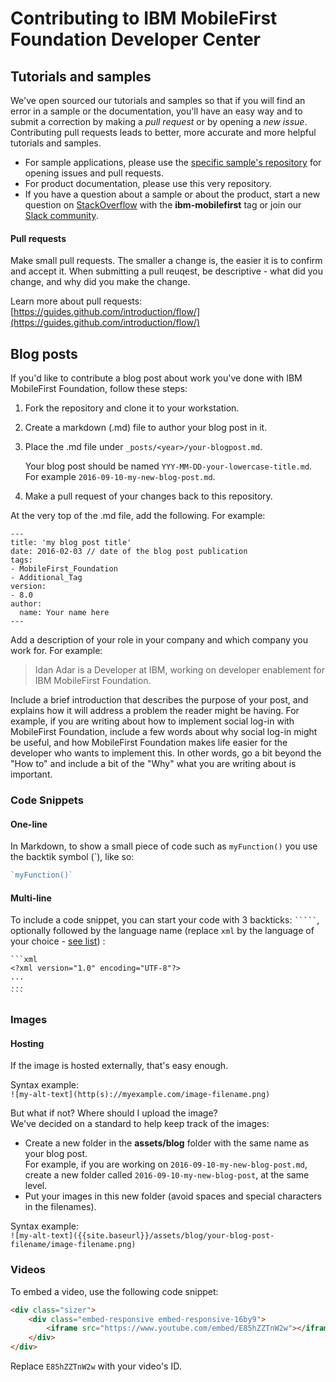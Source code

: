 # Contributing to IBM MobileFirst Foundation Developer Center
## Tutorials and samples
We've open sourced our tutorials and samples so that if you will find an error in a sample or the documentation, you'll have an easy way and to submit a correction by making a *pull request* or by opening a *new issue*. Contributing pull requests leads to better, more accurate and more helpful tutorials and samples.

* For sample applications, please use the [specific sample's repository](https://github.com/MobileFirst-Platform-Developer-Center) for opening issues and pull requests.  
* For product documentation, please use this very repository.
* If you have a question about a sample or about the product, start a new question on [StackOverflow](https://stackoverflow.com/questions/ask) with the **ibm-mobilefirst** tag or join our [Slack community](https://mobilefirstplatform.ibmcloud.com/blog/2015/08/19/come-chat-with-us/).
  
#### Pull requests  
Make small pull requests. The smaller a change is, the easier it is to confirm and accept it. When submitting a pull reuqest, be descriptive - what did you change, and why did you make the change.

Learn more about pull requests: [https://guides.github.com/introduction/flow/](https://guides.github.com/introduction/flow/)

## Blog posts
If you'd like to contribute a blog post about work you've done with IBM MobileFirst Foundation, follow these steps:

1. Fork the repository and clone it to your workstation.
2. Create a markdown (.md) file to author your blog post in it.
3. Place the .md file under `_posts/<year>/your-blogpost.md`.

    Your blog post should be named `YYY-MM-DD-your-lowercase-title.md`. For example `2016-09-10-my-new-blog-post.md`.
    
4. Make a pull request of your changes back to this repository.

At the very top of the .md file, add the following. For example: 

```
---
title: 'my blog post title'
date: 2016-02-03 // date of the blog post publication
tags:
- MobileFirst_Foundation
- Additional_Tag
version:
- 8.0
author:
  name: Your name here
---
```

Add a description of your role in your company and which company you work for. For example:

> Idan Adar is a Developer at IBM, working on developer enablement for IBM MobileFirst Foundation.

Include a brief introduction that describes the purpose of your post, and explains how it will address a problem the reader might be having. For example, if you are writing about how to implement social log-in with MobileFirst Foundation, include a few words about why social log-in might be useful, and how MobileFirst Foundation makes life easier for the developer who wants to implement this. In other words, go a bit beyond the "How to" and include a bit of the "Why" what you are writing about is important.

### Code Snippets
#### One-line
In Markdown, to show a small piece of code such as `myFunction()` you use the backtik symbol (\`), like so: 

```javascript
`myFunction()`
```

#### Multi-line
To include a code snippet, you can start your code with 3 backticks: ` ````` `, optionally followed by the language name (replace `xml` by the language of your choice - [see list](https://github.com/jneen/rouge/wiki/List-of-supported-languages-and-lexers)) :

    ```xml
    <?xml version="1.0" encoding="UTF-8"?>
    ...
    ...
    ```

### Images
#### Hosting
If the image is hosted externally, that's easy enough. 

Syntax example:  
`![my-alt-text](http(s)://myexample.com/image-filename.png)`

But what if not? Where should I upload the image?  
We've decided on a standard to help keep track of the images:  

- Create a new folder in the **assets/blog** folder with the same name as your blog post.  
 For example, if you are working on `2016-09-10-my-new-blog-post.md`, create a new folder called `2016-09-10-my-new-blog-post`, at the same level.
- Put your images in this new folder (avoid spaces and special characters in the filenames).

Syntax example:  
`![my-alt-text]({{site.baseurl}}/assets/blog/your-blog-post-filename/image-filename.png)`

### Videos
To embed a video, use the following code snippet:

```html
<div class="sizer">
    <div class="embed-responsive embed-responsive-16by9">
        <iframe src="https://www.youtube.com/embed/E85hZZTnW2w"></iframe>
    </div>
</div>
```

Replace `E85hZZTnW2w` with your video's ID.
